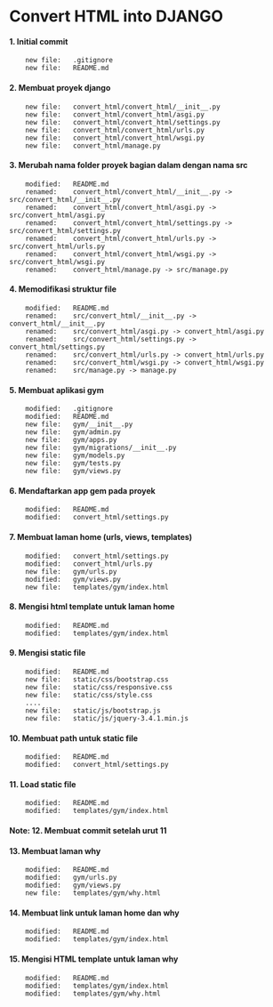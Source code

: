 # Convert HTML into DJANGO 


#### 1. Initial commit

        new file:   .gitignore
        new file:   README.md


#### 2. Membuat proyek django

        new file:   convert_html/convert_html/__init__.py
        new file:   convert_html/convert_html/asgi.py
        new file:   convert_html/convert_html/settings.py
        new file:   convert_html/convert_html/urls.py
        new file:   convert_html/convert_html/wsgi.py
        new file:   convert_html/manage.py


#### 3. Merubah nama folder proyek bagian dalam dengan nama src

        modified:   README.md
        renamed:    convert_html/convert_html/__init__.py -> src/convert_html/__init__.py
        renamed:    convert_html/convert_html/asgi.py -> src/convert_html/asgi.py
        renamed:    convert_html/convert_html/settings.py -> src/convert_html/settings.py
        renamed:    convert_html/convert_html/urls.py -> src/convert_html/urls.py
        renamed:    convert_html/convert_html/wsgi.py -> src/convert_html/wsgi.py
        renamed:    convert_html/manage.py -> src/manage.py


#### 4. Memodifikasi struktur file

        modified:   README.md
        renamed:    src/convert_html/__init__.py -> convert_html/__init__.py
        renamed:    src/convert_html/asgi.py -> convert_html/asgi.py
        renamed:    src/convert_html/settings.py -> convert_html/settings.py
        renamed:    src/convert_html/urls.py -> convert_html/urls.py
        renamed:    src/convert_html/wsgi.py -> convert_html/wsgi.py
        renamed:    src/manage.py -> manage.py


#### 5. Membuat aplikasi gym

        modified:   .gitignore
        modified:   README.md
        new file:   gym/__init__.py
        new file:   gym/admin.py
        new file:   gym/apps.py
        new file:   gym/migrations/__init__.py
        new file:   gym/models.py
        new file:   gym/tests.py
        new file:   gym/views.py


#### 6. Mendaftarkan app  gem  pada proyek

        modified:   README.md
        modified:   convert_html/settings.py


#### 7. Membuat laman home (urls, views, templates)

        modified:   convert_html/settings.py
        modified:   convert_html/urls.py
        new file:   gym/urls.py
        modified:   gym/views.py
        new file:   templates/gym/index.html


#### 8. Mengisi html template untuk laman home

        modified:   README.md
        modified:   templates/gym/index.html


#### 9. Mengisi static file

        modified:   README.md
        new file:   static/css/bootstrap.css
        new file:   static/css/responsive.css
        new file:   static/css/style.css
        ....
        new file:   static/js/bootstrap.js
        new file:   static/js/jquery-3.4.1.min.js


#### 10. Membuat path untuk static file

        modified:   README.md  
        modified:   convert_html/settings.py


#### 11. Load static file

        modified:   README.md
        modified:   templates/gym/index.html

####  Note: 12. Membuat commit setelah urut 11


#### 13. Membuat laman why

        modified:   README.md
        modified:   gym/urls.py
        modified:   gym/views.py
        new file:   templates/gym/why.html


#### 14. Membuat link untuk laman home dan why

        modified:   README.md
        modified:   templates/gym/index.html


#### 15. Mengisi HTML template untuk laman why

        modified:   README.md
        modified:   templates/gym/index.html
        modified:   templates/gym/why.html
